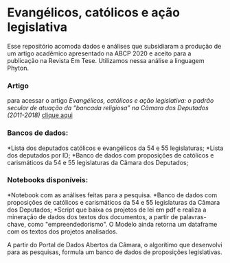 # Evangélicos, católicos e ação legislativa

Esse repositório acomoda dados e análises que subsidiaram a produção de um artigo acadêmico apresentado na ABCP 2020 e aceito para a publicação na Revista Em Tese. Utilizamos nessa análise a linguagem Phyton.

### Artigo 

para acessar o artigo *Evangélicos, católicos e ação legislativa: o padrão secular de atuação da “bancada religiosa” na Câmara dos Deputados (2011-2018)* [clique aqui](https://www.researchgate.net/publication/344889153_Evangelicos_catolicos_e_acao_legislativa_a_atuacao_secular_da_bancada_religiosa_na_Camara_dos_Deputados_2011-2018)

### Bancos de dados:

*Lista dos deputados católicos e evangélicos da 54 e 55 legislaturas;
*Lista dos deputados por ID;
*Banco de dados com proposições de católicos e carismáticos da 54 e 55 legislaturas da Câmara dos Deputados;

### Notebooks disponíveis:

*Notebook com as análises feitas para a pesquisa.
*Banco de dados com proposições de católicos e carismáticos da 54 e 55 legislaturas da Câmara dos Deputados;
*Script que baixa os projetos de lei em pdf e realiza a mineração de dados dos textos dos documentos, a partir de palavras-chave, como "empreendedorismo". O Modelo ainda retorna um dataframe com os textos dos projetos analisados.


A partir do Portal de Dados Abertos da Câmara, o algorítimo que desenvolvi para as pesquisas, formula um banco de dados de proposições legislativas.

